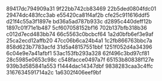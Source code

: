 89417dc794909a31
9f22bb742cb83469
22b5ded0804fdc01
29474dc483fcc3ab
e55420ca81f4af2b
cfe25c911616ddf5
d21f4c55a3f1897e
bd36a5ad787b933c
d2895c440deff12b
1897c01f71e1b487
5cf607058152bf16
702b137bfb318b36
c012d7ecd483bb74
66c5563c0bcbcf64
1a2d0bfb6ef3e9af
25ca2ecd12affb20
47cc06b6ca24b4a1
1c2fb866763bbc7a
858d623b7783acfd
31d5a48157551bbf
1251f052d4a34396
6c04e9e7a41afbf1
53ac153fb293a328
62f496c3bd97cf81
28c5985e0653c98c
c548facce0497a7f
65153b80838f127e
939b3d585841a553
f1444dac14347dbf
9838283caa3c4ffc
3167634591714a2c
1a6302f406eef9bf
